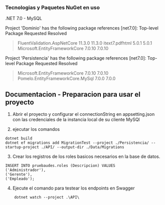 ### Tecnologias y Paquetes NuGet en uso

.NET 7.0 - MySQL

Project 'Dominio' has the following package references
   [net7.0]:
   Top-level Package                    Requested   Resolved

> FluentValidation.AspNetCore        11.3.0      11.3.0
> itext7.pdfhtml                     5.0.1       5.0.1
> Microsoft.EntityFrameworkCore      7.0.10      7.0.10

Project 'Persistencia' has the following package references
   [net7.0]:
   Top-level Package                       Requested   Resolved

> Microsoft.EntityFrameworkCore         7.0.10      7.0.10
> Pomelo.EntityFrameworkCore.MySql      7.0.0       7.0.0


## Documentacion - Preparacion para usar el proyecto

1. Abrir el proyecto y configurar el connectionString en appsetting.json 
    con las credenciales de la instancia local de su cliente MySQl


2. ejecutar los comandos
```
dotnet build
dotnet ef migrations add MigrationTest --project ./Persistencia/ --startup-project ./API/ --output-dir ./Data/Migrations
```
3. Crear los registros de los roles basicos necesarios en la base de datos. 

```
INSERT INTO pruebaudes.roles (Descripcion) VALUES
('Administrador'),
('Gerente'),
('Empleado');
```

4. Ejecute el comando para testear los endpoints en Swagger
```
    dotnet watch --project .\API\
```
